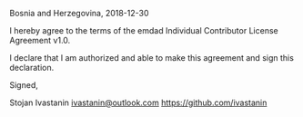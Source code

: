 Bosnia and Herzegovina, 2018-12-30

I hereby agree to the terms of the emdad Individual Contributor License
Agreement v1.0.

I declare that I am authorized and able to make this agreement and sign this
declaration.

Signed,

Stojan Ivastanin ivastanin@outlook.com https://github.com/ivastanin

